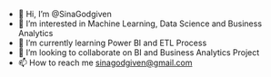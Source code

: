 - 👋 Hi, I’m @SinaGodgiven
- 👀 I’m interested in Machine Learning, Data Science and Business Analytics
- 🌱 I’m currently learning Power BI and ETL Process
- 💞️ I’m looking to collaborate on BI and Business Analytics Project
- 📫 How to reach me sinagodgiven@gmail.com

<!---
SinaGodgiven/SinaGodgiven is a ✨ special ✨ repository because its `README.md` (this file) appears on your GitHub profile.
You can click the Preview link to take a look at your changes.
--->
